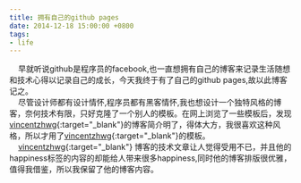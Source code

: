 ```yaml
---
title: 拥有自己的github pages
date: 2014-12-18 15:00:00 +0800
tags:
- life
---
```


&nbsp;&nbsp;&nbsp;&nbsp;早就听说github是程序员的facebook,也一直想拥有自己的博客来记录生活随想和技术心得以记录自己的成长，今天我终于有了自己的github pages,故以此博客记之。<br>
&nbsp;&nbsp;&nbsp;&nbsp;尽管设计师都有设计情怀,程序员都有黑客情怀,我也想设计一个独特风格的博客，奈何技术有限，只好克隆了一个别人的模板。在网上浏览了一些模板后，发现[vincentzhwg](http://blog.kissdata.com){:target="_blank"}的博客简介明了，得体大方，我很喜欢这种风格，所以才用了[vincentzhwg](http://blog.kissdata.com){:target="_blank"}的模板。<br>
&nbsp;&nbsp;&nbsp;&nbsp;[vincentzhwg](http://blog.kissdata.com){:target="_blank"} 博客的技术文章让人觉得受用不已，并且他的happiness标签的内容的却能给人带来很多happiness,同时他的博客排版很优雅，值得我借鉴，所以我保留了他的博客内容。
